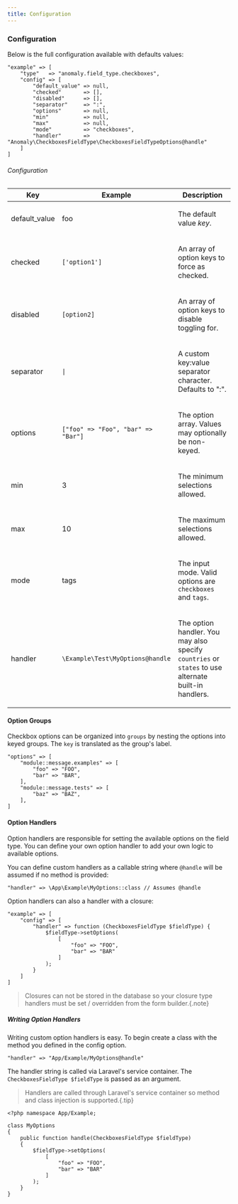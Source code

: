 ```yaml
---
title: Configuration
---
```


### Configuration

Below is the full configuration available with defaults values:

    "example" => [
        "type"   => "anomaly.field_type.checkboxes",
        "config" => [
            "default_value" => null,
            "checked"       => [],
            "disabled"      => [],
            "separator"     => ":",
            "options"       => null,
            "min"           => null,
            "max"           => null,
            "mode"          => "checkboxes",
            "handler"       => "Anomaly\CheckboxesFieldType\CheckboxesFieldTypeOptions@handle"
        ]
    ]

###### Configuration

<table class="table table-bordered table-striped">

<thead>

<tr>

<th>Key</th>

<th>Example</th>

<th>Description</th>

</tr>

</thead>

<tbody>

<tr>

<td>

default_value

</td>

<td>

foo

</td>

<td>

The default value _key_.

</td>

</tr>

<tr>

<td>

checked

</td>

<td>

`['option1']`

</td>

<td>

An array of option keys to force as checked.

</td>

</tr>

<tr>

<td>

disabled

</td>

<td>

`[option2]`

</td>

<td>

An array of option keys to disable toggling for.

</td>

</tr>

</tr>

<tr>

<td>

separator

</td>

<td>

`|`

</td>

<td>

A custom key:value separator character. Defaults to ":".

</td>

</tr>

<tr>

<td>

options

</td>

<td>

`["foo" => "Foo", "bar" => "Bar"]`

</td>

<td>

The option array. Values may optionally be non-keyed.

</td>

</tr>

<tr>

<td>

min

</td>

<td>

3

</td>

<td>

The minimum selections allowed.

</td>

</tr>

<tr>

<td>

max

</td>

<td>

10

</td>

<td>

The maximum selections allowed.

</td>

</tr>

<tr>

<td>

mode

</td>

<td>

tags

</td>

<td>

The input mode. Valid options are `checkboxes` and `tags`.

</td>

</tr>

<tr>

<td>

handler

</td>

<td>

`\Example\Test\MyOptions@handle`

</td>

<td>

The option handler. You may also specify `countries` or `states` to use alternate built-in handlers.

</td>

</tr>

</tbody>

</table>

#### Option Groups

Checkbox options can be organized into `groups` by nesting the options into keyed groups. The `key` is translated as the group's label.

    "options" => [
        "module::message.examples" => [
            "foo" => "FOO",
            "bar" => "BAR",
        ],
        "module::message.tests" => [
            "baz" => "BAZ",
        ],
    ]

#### Option Handlers

Option handlers are responsible for setting the available options on the field type. You can define your own option handler to add your own logic to available options.

You can define custom handlers as a callable string where `@handle` will be assumed if no method is provided:

    "handler" => \App\Example\MyOptions::class // Assumes @handle

Option handlers can also a handler with a closure:

    "example" => [
        "config" => [
            "handler" => function (CheckboxesFieldType $fieldType) {
                $fieldType->setOptions(
                    [
                        "foo" => "FOO",
                        "bar" => "BAR"
                    ]
                );
            }
        ]
    ]

> Closures can not be stored in the database so your closure type handlers must be set / overridden from the form builder.{.note}

##### Writing Option Handlers

Writing custom option handlers is easy. To begin create a class with the method you defined in the config option.

    "handler" => "App/Example/MyOptions@handle"

The handler string is called via Laravel's service container. The `CheckboxesFieldType $fieldType` is passed as an argument.

> Handlers are called through Laravel's service container so method and class injection is supported.{.tip}

    <?php namespace App/Example;

    class MyOptions
    {
        public function handle(CheckboxesFieldType $fieldType)
        {
            $fieldType->setOptions(
                [
                    "foo" => "FOO",
                    "bar" => "BAR"
                ]
            );
        }
    }
